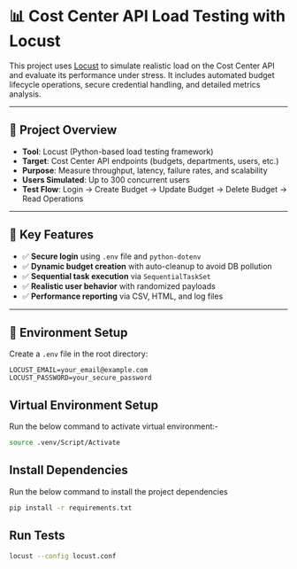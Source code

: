 # 📊 Cost Center API Load Testing with Locust

This project uses [Locust](https://locust.io/) to simulate realistic load on the Cost Center API and evaluate its performance under stress. It includes automated budget lifecycle operations, secure credential handling, and detailed metrics analysis.

---

## 🚀 Project Overview

- **Tool**: Locust (Python-based load testing framework)
- **Target**: Cost Center API endpoints (budgets, departments, users, etc.)
- **Purpose**: Measure throughput, latency, failure rates, and scalability
- **Users Simulated**: Up to 300 concurrent users
- **Test Flow**: Login → Create Budget → Update Budget → Delete Budget → Read Operations

---

## 🧪 Key Features

- ✅ **Secure login** using `.env` file and `python-dotenv`
- ✅ **Dynamic budget creation** with auto-cleanup to avoid DB pollution
- ✅ **Sequential task execution** via `SequentialTaskSet`
- ✅ **Realistic user behavior** with randomized payloads
- ✅ **Performance reporting** via CSV, HTML, and log files

---

## 🔐 Environment Setup

Create a `.env` file in the root directory:

```env
LOCUST_EMAIL=your_email@example.com
LOCUST_PASSWORD=your_secure_password
```

## Virtual Environment Setup

Run the below command to activate virtual environment:-

```bash
source .venv/Script/Activate
```

## Install Dependencies

Run the below command to install the project dependencies

```bash
pip install -r requirements.txt
```

## Run Tests

```bash
locust --config locust.conf
```
